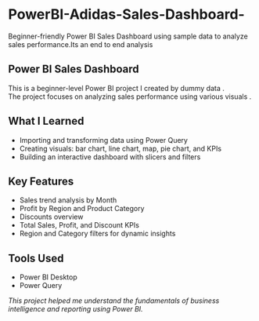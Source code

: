 # PowerBI-Adidas-Sales-Dashboard-
Beginner-friendly Power BI Sales Dashboard using sample data to analyze sales performance.Its an 
end to end analysis

## Power BI Sales Dashboard

This is a beginner-level Power BI project I created by dummy data .  
The project focuses on analyzing sales performance using various visuals .

##  What I Learned
- Importing and transforming data using Power Query
- Creating visuals: bar chart, line chart, map, pie chart, and KPIs
- Building an interactive dashboard with slicers and filters

##  Key Features
- Sales trend analysis by Month
- Profit by Region and Product Category
- Discounts overview
- Total Sales, Profit, and Discount KPIs
- Region and Category filters for dynamic insights

##  Tools Used
- Power BI Desktop
- Power Query

 *This project helped me understand the fundamentals of business intelligence and reporting using Power BI.*


